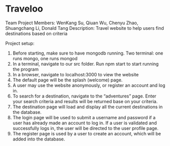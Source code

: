 # Traveloo

Team Project Members: WenKang Su, Qiuan Wu, Chenyu Zhao, Shuangchang Li, Donald Tang
Description: Travel website to help users find destinations based on criteria

Project setup:

1. Before starting, make sure to have mongodb running. Two terminal: one runs mongo, one runs mongod
2. In a terminal, navigate to our src folder. Run npm start to start running the program
3. In a browser, navigate to localhost:3000 to view the website
4. The default page will be the splash (welcome) page.
5. A user may use the website anonymously, or register an account and log in.
6. To search for a destination, navigate to the “adventures” page. Enter your search criteria and results will be returned base on your criteria.
7. The destination page will load and display all the current destinations in the database.
8. The login page will be used to submit a username and password if a user has already made an account to log in. If a user is validated and successfully logs in, the user will be directed to the user profile page.
9. The register page is used by a user to create an account, which will be added into the database.
